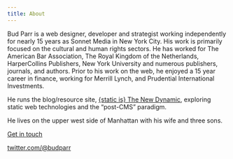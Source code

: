 ```yaml
---
title: About
---
```


Bud Parr is a web designer, developer and strategist working independently for nearly 15 years as Sonnet Media in New York City. His work is primarily focused on the cultural and human rights sectors. He has worked for The American Bar Association, The Royal Kingdom of the Netherlands, HarperCollins Publishers, New York University and numerous publishers, journals, and authors. Prior to his work on the web, he enjoyed a 15 year career in finance, working for Merrill Lynch, and Prudential International Investments.

He runs the blog/resource site, [{static is} The New Dynamic](https://www.thenewdynamic.org/), exploring static web technologies and the “post-CMS” paradigm. 

He lives on the upper west side of Manhattan with his wife and three sons.

[Get in touch](javascript:void(location.href='mailto:'+String.fromCharCode(98,117,100,112,97,114,114,64,103,109,97,105,108,46,99,111,109)+'?subject=from%20the%20budparr.com%20website'))

[twitter.com/@budparr](http://twitter.com/budparr)